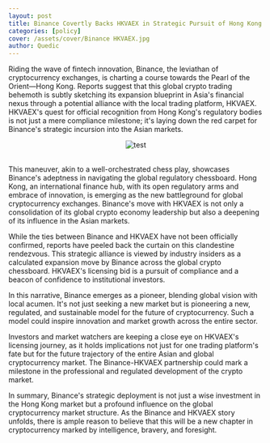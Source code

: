 ```yaml
---
layout: post
title: Binance Covertly Backs HKVAEX in Strategic Pursuit of Hong Kong's First Crypto Exchange License
categories: [policy]
cover: /assets/cover/Binance HKVAEX.jpg
author: Quedic
---
```


Riding the wave of fintech innovation, Binance, the leviathan of cryptocurrency exchanges, is charting a course towards the Pearl of the Orient—Hong Kong. Reports suggest that this global crypto trading behemoth is subtly sketching its expansion blueprint in Asia's financial nexus through a potential alliance with the local trading platform, HKVAEX. HKVAEX's quest for official recognition from Hong Kong's regulatory bodies is not just a mere compliance milestone; it's laying down the red carpet for Binance's strategic incursion into the Asian markets.

<center><img src="https://www.quedicshares.com/assets/cover/Binance%20HKVAEX.jpg" title="test"></center>
<br>

This maneuver, akin to a well-orchestrated chess play, showcases Binance's adeptness in navigating the global regulatory chessboard. Hong Kong, an international finance hub, with its open regulatory arms and embrace of innovation, is emerging as the new battleground for global cryptocurrency exchanges. Binance's move with HKVAEX is not only a consolidation of its global crypto economy leadership but also a deepening of its influence in the Asian markets.

While the ties between Binance and HKVAEX have not been officially confirmed, reports have peeled back the curtain on this clandestine rendezvous. This strategic alliance is viewed by industry insiders as a calculated expansion move by Binance across the global crypto chessboard. HKVAEX's licensing bid is a pursuit of compliance and a beacon of confidence to institutional investors.

In this narrative, Binance emerges as a pioneer, blending global vision with local acumen. It's not just seeking a new market but is pioneering a new, regulated, and sustainable model for the future of cryptocurrency. Such a model could inspire innovation and market growth across the entire sector.

Investors and market watchers are keeping a close eye on HKVAEX's licensing journey, as it holds implications not just for one trading platform's fate but for the future trajectory of the entire Asian and global cryptocurrency market. The Binance-HKVAEX partnership could mark a milestone in the professional and regulated development of the crypto market.

In summary, Binance's strategic deployment is not just a wise investment in the Hong Kong market but a profound influence on the global cryptocurrency market structure. As the Binance and HKVAEX story unfolds, there is ample reason to believe that this will be a new chapter in cryptocurrency marked by intelligence, bravery, and foresight.
